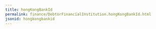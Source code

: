 ```yaml
---
title: hongKongBankId
permalink: finance/DebtorFinancialInstitution.hongKongBankId.html
jsonid: hongkongbankid
---
```

